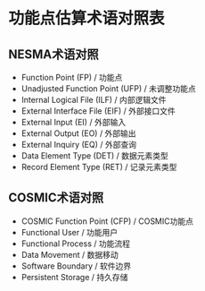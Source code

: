 
# 功能点估算术语对照表

## NESMA术语对照
- Function Point (FP) / 功能点
- Unadjusted Function Point (UFP) / 未调整功能点
- Internal Logical File (ILF) / 内部逻辑文件
- External Interface File (EIF) / 外部接口文件
- External Input (EI) / 外部输入
- External Output (EO) / 外部输出
- External Inquiry (EQ) / 外部查询
- Data Element Type (DET) / 数据元素类型
- Record Element Type (RET) / 记录元素类型

## COSMIC术语对照
- COSMIC Function Point (CFP) / COSMIC功能点
- Functional User / 功能用户
- Functional Process / 功能流程
- Data Movement / 数据移动
- Software Boundary / 软件边界
- Persistent Storage / 持久存储
        